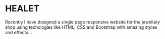 # HEALET
Recently I have designed a single page responsive website for the jewellary shop using techologies like HTML, CSS and Bootstrap with amazing styles  and effects...
